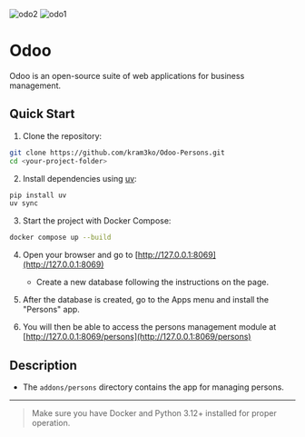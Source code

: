![odo2](https://github.com/user-attachments/assets/f41f3e62-b777-4669-84c9-e4851b3fd792)
![odo1](https://github.com/user-attachments/assets/e54bcf71-3ba3-4fb7-834d-b4898526d041)

# Odoo

Odoo is an open-source suite of web applications for business management.

## Quick Start

1. Clone the repository:

```bash
git clone https://github.com/kram3ko/Odoo-Persons.git
cd <your-project-folder>
```

2. Install dependencies using [uv](https://github.com/astral-sh/uv):

```bash
pip install uv
uv sync
```

3. Start the project with Docker Compose:

```bash
docker compose up --build
```

4. Open your browser and go to [http://127.0.0.1:8069](http://127.0.0.1:8069)
   - Create a new database following the instructions on the page.

5. After the database is created, go to the Apps menu and install the "Persons" app.

6. You will then be able to access the persons management module at [http://127.0.0.1:8069/persons](http://127.0.0.1:8069/persons)

## Description

- The `addons/persons` directory contains the app for managing persons.

---

> Make sure you have Docker and Python 3.12+ installed for proper operation.
